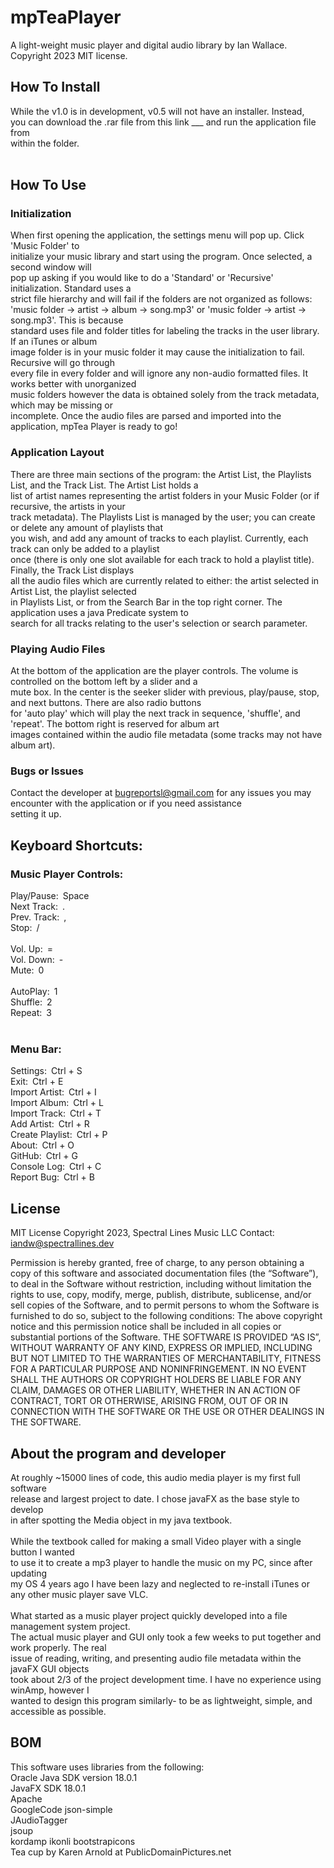 # mpTeaPlayer <br>
A light-weight music player and digital audio library by Ian Wallace. <br>
Copyright 2023 MIT license.<br>
## How To Install
While the v1.0 is in development, v0.5 will not have an installer. Instead,<br>
you can download the .rar file from this link ___ and run the application file from<br>
within the folder.<br>
<br>
## How To Use
### Initialization
When first opening the application, the settings menu will pop up. Click 'Music Folder' to <br>
initialize your music library and start using the program. Once selected, a second window will <br>
pop up asking if you would like to do a 'Standard' or 'Recursive' initialization. Standard uses a <br>
strict file hierarchy and will fail if the folders are not organized as follows: <br>
'music folder -> artist -> album -> song.mp3' or 'music folder -> artist -> song.mp3'. This is because<br>
standard uses file and folder titles for labeling the tracks in the user library. If an iTunes or album<br>
image folder is in your music folder it may cause the initialization to fail. Recursive will go through<br> 
every file in every folder and will ignore any non-audio formatted files. It works better with unorganized<br>
music folders however the data is obtained solely from the track metadata, which may be missing or<br>
incomplete. Once the audio files are parsed and imported into the application, mpTea Player is ready to go!<br>
### Application Layout
There are three main sections of the program: the Artist List, the Playlists List, and the Track List. The Artist List holds a <br>
list of artist names representing the artist folders in your Music Folder (or if recursive, the artists in your<br>
track metadata). The Playlists List is managed by the user; you can create or delete any amount of playlists that<br>
you wish, and add any amount of tracks to each playlist. Currently, each track can only be added to a playlist<br>
once (there is only one slot available for each track to hold a playlist title). Finally, the Track List displays<br>
all the audio files which are currently related to either: the artist selected in Artist List, the playlist selected<br>
in Playlists List, or from the Search Bar in the top right corner. The application uses a java Predicate system to<br>
search for all tracks relating to the user's selection or search parameter.
### Playing Audio Files
At the bottom of the application are the player controls. The volume is controlled on the bottom left by a slider and a<br>
mute box. In the center is the seeker slider with previous, play/pause, stop, and next buttons. There are also radio buttons<br>
for 'auto play' which will play the next track in sequence, 'shuffle', and 'repeat'. The bottom right is reserved for album art<br>
images contained within the audio file metadata (some tracks may not have album art).
### Bugs or Issues
Contact the developer at bugreportsl@gmail.com for any issues you may encounter with the application or if you need assistance<br>
setting it up.<br>
## Keyboard Shortcuts:<br>
### Music Player Controls:<br>
Play/Pause:&ensp;Space<br>
Next Track:&ensp;.<br>
Prev. Track:&ensp;,<br>
Stop:&ensp;/<br>
<br>
Vol. Up:&ensp;=<br>
Vol. Down:&ensp;-<br>
Mute:&ensp;0<br>
<br>
AutoPlay:&ensp;1<br>
Shuffle:&ensp;2<br>
Repeat:&ensp;3<br>
<br>
### Menu Bar:<br>
Settings:&ensp;Ctrl + S<br>
Exit:&ensp;Ctrl + E<br>
Import Artist:&ensp;Ctrl + I<br>
Import Album:&ensp;Ctrl + L<br>
Import Track:&ensp;Ctrl + T<br>
Add Artist:&ensp;Ctrl + R<br>
Create Playlist:&ensp;Ctrl + P<br>
About:&ensp;Ctrl + O<br>
GitHub:&ensp;Ctrl + G<br>
Console Log:&ensp;Ctrl + C<br>
Report Bug:&ensp;Ctrl + B<br>

## License
MIT License
Copyright 2023, Spectral Lines Music LLC
Contact: iandw@spectrallines.dev

Permission is hereby granted, free of charge, to any person obtaining a copy of this software and associated documentation files (the “Software”), to deal in the Software without restriction, including without limitation the rights to use, copy, modify, merge, publish, distribute, sublicense, and/or sell copies of the Software, and to permit persons to whom the Software is furnished to do so, subject to the following conditions:
The above copyright notice and this permission notice shall be included in all copies or substantial portions of the Software.
THE SOFTWARE IS PROVIDED “AS IS”, WITHOUT WARRANTY OF ANY KIND, EXPRESS OR IMPLIED, INCLUDING BUT NOT LIMITED TO THE WARRANTIES OF MERCHANTABILITY, FITNESS FOR A PARTICULAR PURPOSE AND NONINFRINGEMENT. IN NO EVENT SHALL THE AUTHORS OR COPYRIGHT HOLDERS BE LIABLE FOR ANY CLAIM, DAMAGES OR OTHER LIABILITY, WHETHER IN AN ACTION OF CONTRACT, TORT OR OTHERWISE, ARISING FROM, OUT OF OR IN CONNECTION WITH THE SOFTWARE OR THE USE OR OTHER DEALINGS IN THE SOFTWARE.

## About the program and developer<br>
<p>
At roughly ~15000 lines of code, this audio media player is my first full software <br> 
release and largest project to date. I chose javaFX as the base style to develop<br> 
in after spotting the Media object in my java textbook.<br>
<br>
While the textbook called for making a small Video player with a single button I wanted<br>
to use it to create a mp3 player to handle the music on my PC, since after updating<br>
my OS 4 years ago I have been lazy and neglected to re-install iTunes or any other music player
save VLC.<br>
<br>
What started as a music player project quickly developed into a file management system project.<br>
The actual music player and GUI only took a few weeks to put together and work properly. The real<br>
issue of reading, writing, and presenting audio file metadata within the javaFX GUI objects<br>
took about 2/3 of the project development time. I have no experience using winAmp, however I<br>
wanted to design this program similarly- to be as lightweight, simple, and accessible as possible.<br>
</p>

## BOM<br>
<p>
This software uses libraries from the following:<br>
Oracle Java SDK version 18.0.1<br>
JavaFX SDK 18.0.1<br>
Apache<br>
GoogleCode json-simple<br>
JAudioTagger<br>
jsoup<br>
kordamp ikonli bootstrapicons<br>
Tea cup by Karen Arnold at PublicDomainPictures.net
<br>
</p>